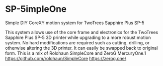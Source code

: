# SP-5impleOne
Simple DIY CoreXY motion system for TwoTrees Sapphire Plus SP-5

This system allows use of the core frame and electronics for the TwoTrees Sapphire Plus SP-5 3D printer while upgrading to a more robust motion system.
No hard modifications are required such as cutting, drilling, or otherwise altering the 3D printer. It can easily be swapped back to original form. 
This is a mix of Rolohaun SimpleCore and ZeroG MercuryOne.1
https://github.com/rolohaun/SimpleCore
https://zerog.one/
